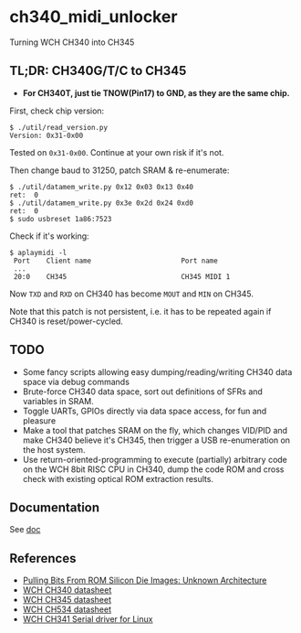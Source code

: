 # ch340_midi_unlocker
Turning WCH CH340 into CH345
## TL;DR: CH340G/T/C to CH345
 - **For CH340T, just tie TNOW(Pin17) to GND, as they are the same chip.**  

First, check chip version:
```
$ ./util/read_version.py 
Version: 0x31-0x00
```
Tested on `0x31-0x00`. Continue at your own risk if it's not.  

Then change baud to 31250, patch SRAM & re-enumerate:
```
$ ./util/datamem_write.py 0x12 0x03 0x13 0x40
ret:  0
$ ./util/datamem_write.py 0x3e 0x2d 0x24 0xd0
ret:  0
$ sudo usbreset 1a86:7523
```

Check if it's working:
```
$ aplaymidi -l
 Port    Client name                      Port name
 ...
 20:0    CH345                            CH345 MIDI 1
```

Now `TXD` and `RXD` on CH340 has become `MOUT` and `MIN` on CH345.  

Note that this patch is not persistent, i.e. it has to be repeated again if CH340 is reset/power-cycled.

## TODO
 - Some fancy scripts allowing easy dumping/reading/writing CH340 data space via debug commands
 - Brute-force CH340 data space, sort out definitions of SFRs and variables in SRAM.
 - Toggle UARTs, GPIOs directly via data space access, for fun and pleasure 
 - Make a tool that patches SRAM on the fly, which changes VID/PID and make CH340 believe it's CH345, then trigger a USB re-enumeration on the host system.
 - Use return-oriented-programming to execute (partially) arbitrary code on the WCH 8bit RISC CPU in CH340, dump the code ROM and cross check with existing optical ROM extraction results.

## Documentation
See [doc](https://github.com/fxsheep/ch340_midi_unlocker/tree/main/doc)

## References
 - [Pulling Bits From ROM Silicon Die Images: Unknown Architecture](https://ryancor.medium.com/pulling-bits-from-rom-silicon-die-images-unknown-architecture-b73b6b0d4e5d)
 - [WCH CH340 datasheet](https://www.wch.cn/downloads/CH340DS1_PDF.html)
 - [WCH CH345 datasheet](https://www.wch.cn/downloads/CH345DS1_PDF.html)
 - [WCH CH534 datasheet](https://www.wch.cn/downloads/CH534DS0_PDF.html)
 - [WCH CH341 Serial driver for Linux](https://www.wch.cn/downloads/CH341SER_LINUX_ZIP.html)
